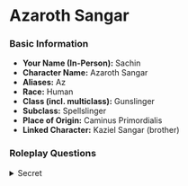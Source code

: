 # Azaroth Sangar


### Basic Information

- **Your Name (In-Person):** Sachin
- **Character Name:** Azaroth Sangar
- **Aliases:** Az
- **Race:** Human
- **Class (incl. multiclass):** Gunslinger
- **Subclass:** Spellslinger
- **Place of Origin:** Caminus Primordialis
- **Linked Character:** Kaziel Sangar (brother)

### Roleplay Questions

<details data-secret="true"><summary>Secret</summary>

### Upbringing
**Azaroth** and **Kaziel** are twins. They were from a loving family of high noble standing. Lovers of art and skilled practitioners of magic, their parents love **Kaziel**, **Azaroth**, and their sister Cereza. 
Azarothâ€™s most cherished memories are **Kaziel** protecting Az from bullies when they were 8. He also has fond memories of reading in the gardens of the estate. Az would primarily read and learn about the fascinating world of magic and science. 
Azarothâ€™s talent combined with a parental fear of **Kaz** falling behind led their parents to send them to the Caminus Royal Academy, one of the most respected multi-domain schools in Caelovar.
**Azaroth** was there with the intent of perfecting his abilities. Azaroth was the star student at the school, who isolated himself to excel in his studies to impress his family. 
Professor Draunt, a well-respected scholarly teacher at the school, came to Azaroth's brother **Kaziel** him and offered some personal tutelage, and maybe even answers to some upcoming tests. **Kaziel**, suspecting nothing, of course accepted, believing himself to have found a golden ticket. Draunt however, had ulterior motives. 
In the months that followed, Draunt placed **Kaziel** under a subtle and gradual spell, manipulating him in both body and mind. Through both words and magic, Draunt brought **Kaziel** to a state of total trust, before taking the changes further. In private, Draunt took **Kaziel** from a simple student to a large, muscular, barely-thinking beast. The change didnâ€™t hold, but **Kaziel** was still changed. Now with red skin and horns, he thought little of it. But his brother was definitely not the same. 
That very night, **Azaroth** escaped the school with **Kaziel**, hoping to minimise the number of people who saw him like this, desperate to maintain his familyâ€™s image. There in search of someone who can cure Kazielâ€™s condition, **Azaroth** has lied and told **Kaziel** they are there for an award ceremony, with the promise of a lot of free food and flirty figures.
**Azaroth** heavily disliked Professor Draught and his grooming of **Kaziel**. The night **Kaziel** came back from his dorm in his new form, **Azaroth** immediately took him from the academy in search of a way to fix him.


### Motivation
Currently, **Azaroth** is attempting to fix his brothers situation to save face for the family. He is unaware of Professor Draunt's attempt to make **Kaziel** into a demonic idol. He wants to achieve some semblance of stability with his brother, and he will do anything to keep up appearances for the family. 
**Azaroth** has convinced his brother to go to Porta Fortuna to accept an award on behalf of his family and to attend a lavish event with free food & drink. This was a lie to get **Kaziel** to see a famous cleric of Daraksha called, **Brugo** , who claims to be able to heal anyone (but can he?).

### Enemies

Professor Draunt. **Azaroth** heavily disliked Professor Draught and his grooming of **Kaziel**. The night **Kaziel** came back from his dorm in his new form, **Azaroth** immediately took him from the academy in search of a way to fix him.

### Family
- Cereza, 13 - Sister. Spoilt and deadpan, a bit bratty. Fully trusting of her brothersâ€™ abilities
- Vincent, 65 - Father. Kind and soft-spoken but values discipline and expression
- Selma, 59 - Mother. Loud and rambunctious. Encourages expression through art
- Zevra, 45 - Aunt. Animal hunter collecting pelts. Black sheep of the family. **Azaroth** is intimidated by her and finds things awkward
- **Kaziel** - Twin brother who is also a member of the party


### Attachments
- Butler **Eamon Harris**, 75 - Elderly dwarf butler. Supported Sangars for 25 years. **Azaroth** fond of him. Taught him how to shoot a bow & arrow. Mentored him through expectations and running the family business
- **Professor Kyra**, 245 - Middle aged elf teacher at the Caminus Royal Academy. Pushed **Azaroth** to greater lengths. Helped **Azaroth** develop his revolver prototype and develop the finger guns spell. Instrumental to Azarothâ€™s development



### Vices
**Azaroth** has OCD. He Keeps things organised and clean. Unclean environments deeply irks him

### Secrets

Draunt saga is a closely guarded secret. **Azaroth** keeps it a secret to protect the familyâ€™s reputation


### Additional Information

**Azaroth** is fundamentally family-driven and is well aware of the nuances of being a part of such an elite and well-known family. He wishes to get this point across to his brother and to make him become accepting of himself and integrate better within the system. In a lot of senses **Azaroth** an antithesis to Kaziel.

</details>

